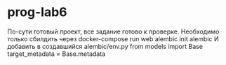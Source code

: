 # prog-lab6
По-сути готовый проект, все задание готово к проверке.
Необходимо только сбилдить через docker-compose run web alembic init alembic
И добавить в создавшийся alembic/env.py
from models import Base
target_metadata = Base.metadata
